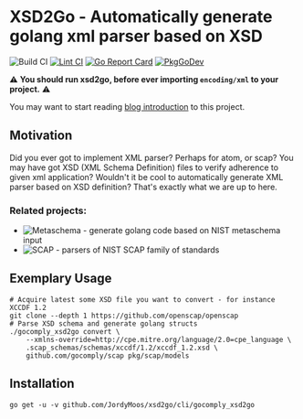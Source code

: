 # XSD2Go - Automatically generate golang xml parser based on XSD
![Build CI](https://github.com/JordyMoos/xsd2go/workflows/Build%20CI/badge.svg)
[![Lint CI](https://github.com/JordyMoos/xsd2go/actions/workflows/lint.yaml/badge.svg)](https://github.com/JordyMoos/xsd2go/actions/workflows/lint.yaml)
[![Go Report Card](https://goreportcard.com/badge/github.com/JordyMoos/xsd2go)](https://goreportcard.com/report/github.com/JordyMoos/xsd2go)
[![PkgGoDev](https://pkg.go.dev/badge/github.com/JordyMoos/xsd2go)](https://pkg.go.dev/github.com/JordyMoos/xsd2go)

:warning: **You should run xsd2go, before ever importing `encoding/xml` to your project.** :warning:

You may want to start reading [blog introduction](http://isimluk.com/posts/2020/05/xsd2go-automatically-generate-golang-xml-parsers/) to this project.

## Motivation

Did you ever got to implement XML parser? Perhaps for atom, or scap? You may have got XSD
(XML Schema Definition) files to verify adherence to given xml application? Wouldn't it be
cool to automatically generate XML parser based on XSD definition? That's exactly what we
are up to here.

### Related projects:
 - ![Metaschema](https://github.com/gocomply/metaschema) - generate golang code based on NIST metaschema input
 - ![SCAP](https://github.com/gocomply/scap) - parsers of NIST SCAP family of standards

## Exemplary Usage

```
# Acquire latest some XSD file you want to convert - for instance XCCDF 1.2
git clone --depth 1 https://github.com/openscap/openscap
# Parse XSD schema and generate golang structs
./gocomply_xsd2go convert \
    --xmlns-override=http://cpe.mitre.org/language/2.0=cpe_language \
    .scap_schemas/schemas/xccdf/1.2/xccdf_1.2.xsd \
    github.com/gocomply/scap pkg/scap/models
```

## Installation

```
go get -u -v github.com/JordyMoos/xsd2go/cli/gocomply_xsd2go
```
